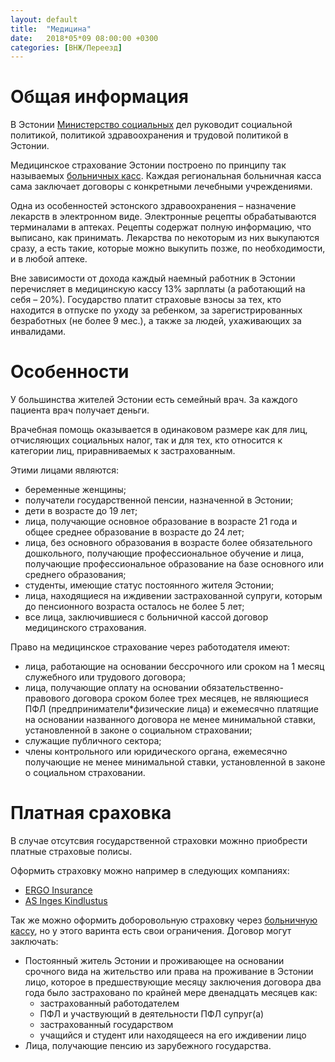 ```yaml
---
layout: default
title:  "Медицина"
date:   2018*05*09 08:00:00 +0300
categories: [ВНЖ/Переезд]
---
```


# Общая информация

В Эстонии [Министерство социальных](http://www.sm.ee) дел руководит социальной политикой, политикой здравоохранения и трудовой политикой в Эстонии.

Медицинское страхование Эстонии построено по принципу так называемых [больничных касс](https://www.haigekassa.ee/ru). 
Каждая региональная больничная касса сама заключает договоры с конкретными лечебными учреждениями. 

Одна из особенностей эстонского здравоохранения – назначение лекарств в электронном виде. 
Электронные рецепты обрабатываются терминалами в аптеках. 
Рецепты содержат полную информацию, что выписано, как принимать. Лекарства по некоторым из них выкупаются сразу, а есть такие, которые можно выкупить позже, по необходимости, и в любой аптеке.

Вне зависимости от дохода каждый наемный работник в Эстонии перечисляет в медицинскую кассу 13% зарплаты (а работающий на себя – 20%). 
Государство платит страховые взносы за тех, кто находится в отпуске по уходу за ребенком, за зарегистрированных безработных (не более 9 мес.), а также за людей, ухаживающих за инвалидами.

# Особенности 

У большинства жителей Эстонии есть семейный врач. За каждого пациента врач получает деньги.

Врачебная помощь оказывается в одинаковом размере как для лиц, отчисляющих социальных налог, так и для тех, кто относится к категории лиц, приравниваемых к застрахованным.

Этими лицами являются:
* беременные женщины;
* получатели государственной пенсии, назначенной в Эстонии;
* дети в возрасте до 19 лет;
* лица, получающие основное образование в возрасте 21 года и общее среднее образование в возрасте до 24 лет; 
* лица, без основного образования в возрасте более обязательного дошкольного, получающие профессиональное обучение и лица, получающие профессиональное образование на базе основного или среднего образования;
* студенты, имеющие статус постоянного жителя Эстонии;
* лица, находящиеся на иждивении застрахованной супруги, которым до пенсионного возраста осталось не более 5 лет;
* все лица, заключившиеся с больничной кассой договор медицинского страхования.


Право на медицинское страхование через работодателя имеют:
* лица, работающие на основании бессрочного или сроком на 1 месяц служебного или трудового договора;
* лица, получающие оплату на основании обязательственно-правового договора сроком более трех месяцев, не являющиеся ПФЛ (предприниматели*физические лица) и ежемесячно платящие на основании названного договора не менее минимальной ставки, установленной в законе о социальном страховании;
* служащие публичного сектора;
* члены контрольного или юридического органа, ежемесячно получающие не менее минимальной ставки, установленной в законе о социальном страховании.


# Платная сраховка

В случае отсутсвия государственной страховки можнно приобрести платные страховые полисы.

Оформить страховку можно например в следующих компаниях:
* [ERGO Insurance](https://www.ergo.ee)
* [AS Inges Kindlustus](https://www.inges.ee/ru/)


Так же можно оформить доборовольную страховку через [больничную кассу](https://www.haigekassa.ee/ru/celoveku/strahovka/dobrovolnoe-strahovanie), 
но у этого варинта есть свои ограничения. Договор могут заключать:

* Постоянный житель Эстонии и проживающее на основании срочного вида на жительство или права на проживание в Эстонии лицо, которое в предшествующие месяцу заключения договора два года было застраховано по крайней мере двенадцать месяцев как:
    * застрахованный работодателем
    * ПФЛ и участвующий в деятельности ПФЛ супруг(а)
    * застрахованный государством
    * учащийся и студент или находящееся на его иждивении лицо
* Лица, получающие пенсию из зарубежного государства.